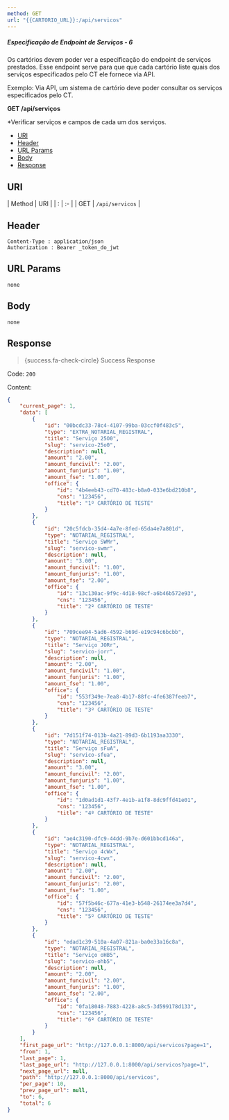 ```yaml
---
method: GET
url: "{{CARTORIO_URL}}:/api/servicos"
---
```



##### Especificação de Endpoint de Serviços - 6

Os cartórios devem poder ver a especificação do endpoint de serviços prestados. Esse endpoint serve para que que cada cartório liste quais dos serviços especificados pelo CT ele fornece via API.

Exemplo: Via API, um sistema de cartório deve poder consultar os serviços especificados pelo CT. 

**GET /api/serviços**

*Verificar serviços e campos de cada um dos serviços.



- [URI](#uri)
- [Header](#header)
- [URL Params](#params)
- [Body](#body)
- [Response](#response)

<a name="uri"></a>
## URI

| Method | URI | 
| : |   :-   |
| GET | `/api/servicos` |

<a name="header"></a>
## Header

```markup 
Content-Type : application/json
Authorization : Bearer _token_do_jwt
```

<a name="params"></a>
## URL Params

```markup 
none
```

<a name="body"></a>
## Body

```markup 
none
```

<a name="response"></a>
## Response

> {success.fa-check-circle} Success Response

Code: `200`

Content:

```json 
{
    "current_page": 1,
    "data": [
        {
            "id": "00bcdc33-78c4-4107-99ba-03ccf0f483c5",
            "type": "EXTRA_NOTARIAL_REGISTRAL",
            "title": "Serviço 25O0",
            "slug": "servico-25o0",
            "description": null,
            "amount": "2.00",
            "amount_funcivil": "2.00",
            "amount_funjuris": "1.00",
            "amount_fse": "1.00",
            "office": {
                "id": "4b4eeb43-cd70-483c-b8a0-033e6bd210b8",
                "cns": "123456",
                "title": "1º CARTÓRIO DE TESTE"
            }
        },
        {
            "id": "20c5fdcb-35d4-4a7e-8fed-65da4e7a801d",
            "type": "NOTARIAL_REGISTRAL",
            "title": "Serviço SWMr",
            "slug": "servico-swmr",
            "description": null,
            "amount": "3.00",
            "amount_funcivil": "1.00",
            "amount_funjuris": "1.00",
            "amount_fse": "2.00",
            "office": {
                "id": "13c130ac-9f9c-4d18-98cf-a6b46b572e93",
                "cns": "123456",
                "title": "2º CARTÓRIO DE TESTE"
            }
        },
        {
            "id": "709cee94-5ad6-4592-b69d-e19c94c6bcbb",
            "type": "NOTARIAL_REGISTRAL",
            "title": "Serviço JORr",
            "slug": "servico-jorr",
            "description": null,
            "amount": "2.00",
            "amount_funcivil": "1.00",
            "amount_funjuris": "1.00",
            "amount_fse": "1.00",
            "office": {
                "id": "553f349e-7ea8-4b17-88fc-4fe6387feeb7",
                "cns": "123456",
                "title": "3º CARTÓRIO DE TESTE"
            }
        },
        {
            "id": "7d151f74-013b-4a21-89d3-6b1193aa3330",
            "type": "NOTARIAL_REGISTRAL",
            "title": "Serviço sFuA",
            "slug": "servico-sfua",
            "description": null,
            "amount": "3.00",
            "amount_funcivil": "2.00",
            "amount_funjuris": "1.00",
            "amount_fse": "1.00",
            "office": {
                "id": "1d0ad1d1-43f7-4e1b-a1f8-8dc9ffd41e01",
                "cns": "123456",
                "title": "4º CARTÓRIO DE TESTE"
            }
        },
        {
            "id": "ae4c3190-dfc9-44dd-9b7e-d601bbcd146a",
            "type": "NOTARIAL_REGISTRAL",
            "title": "Serviço 4cWx",
            "slug": "servico-4cwx",
            "description": null,
            "amount": "2.00",
            "amount_funcivil": "2.00",
            "amount_funjuris": "2.00",
            "amount_fse": "1.00",
            "office": {
                "id": "57f5b46c-677a-41e3-b548-26174ee3a7d4",
                "cns": "123456",
                "title": "5º CARTÓRIO DE TESTE"
            }
        },
        {
            "id": "edad1c39-510a-4a07-821a-ba0e33a16c8a",
            "type": "NOTARIAL_REGISTRAL",
            "title": "Serviço oHB5",
            "slug": "servico-ohb5",
            "description": null,
            "amount": "2.00",
            "amount_funcivil": "2.00",
            "amount_funjuris": "1.00",
            "amount_fse": "2.00",
            "office": {
                "id": "0fa18048-7883-4228-a8c5-3d599178d133",
                "cns": "123456",
                "title": "6º CARTÓRIO DE TESTE"
            }
        }
    ],
    "first_page_url": "http://127.0.0.1:8000/api/servicos?page=1",
    "from": 1,
    "last_page": 1,
    "last_page_url": "http://127.0.0.1:8000/api/servicos?page=1",
    "next_page_url": null,
    "path": "http://127.0.0.1:8000/api/servicos",
    "per_page": 10,
    "prev_page_url": null,
    "to": 6,
    "total": 6
}
```

